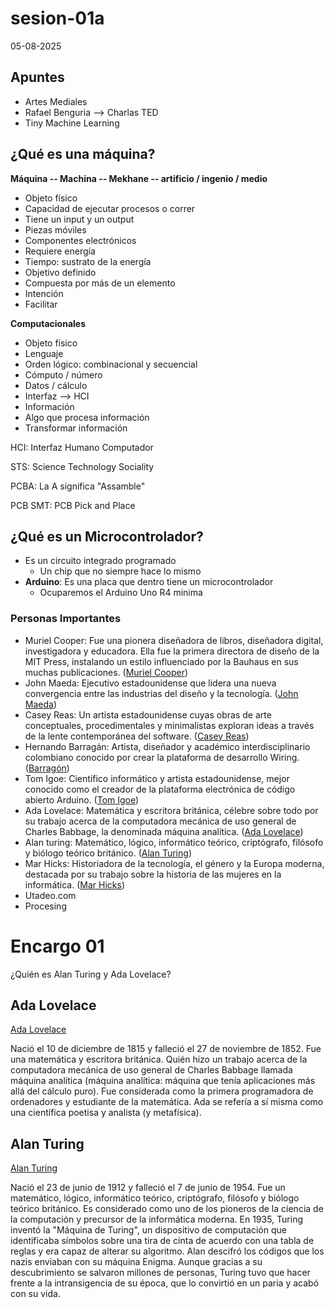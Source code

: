 # sesion-01a

05-08-2025

## Apuntes 

- Artes Mediales
- Rafael Benguria --> Charlas TED
- Tiny Machine Learning

## ¿Qué es una máquina?

**Máquina -- Machina -- Mekhane -- artificio / ingenio / medio** 

- Objeto físico
- Capacidad de ejecutar procesos o correr
- Tiene un input y un output
- Piezas móviles
- Componentes electrónicos
- Requiere energía
- Tiempo: sustrato de la energía 
- Objetivo definido
- Compuesta por más de un elemento
- Intención
- Facilitar

**Computacionales** 

- Objeto físico
- Lenguaje
- Orden lógico: combinacional y secuencial
- Cómputo / número
- Datos / cálculo
- Interfaz --> HCI
- Información
- Algo que procesa información
- Transformar información 

HCI: Interfaz Humano Computador 

STS: Science Technology Sociality 

PCBA: La A significa "Assamble"

PCB SMT: PCB Pick and Place

## ¿Qué es un Microcontrolador?

- Es un circuito integrado programado
  - Un chip que no siempre hace lo mismo
- **Arduino**: Es una placa que dentro tiene un microcontrolador
  - Ocuparemos el Arduino Uno R4 minima

### Personas Importantes

- Muriel Cooper: Fue una pionera diseñadora de libros, diseñadora digital, investigadora y educadora.​ Ella fue la primera directora de diseño de la MIT Press, instalando un estilo influenciado por la Bauhaus en sus muchas publicaciones. ([Muriel Cooper](https://www.media.mit.edu/posts/muriel-cooper-lasting-imprint/))
- John Maeda: Ejecutivo estadounidense que lidera una nueva convergencia entre las industrias del diseño y la tecnología. ([John Maeda](https://www.media.mit.edu/people/maeda/overview/#:~:text=Juan%20Maeda&text=Orador%20y%20autor%20de%20renombre,Universidad%20de%20Tsukuba%20en%20Jap%C3%B3n.))
- Casey Reas: Un artista estadounidense cuyas obras de arte conceptuales, procedimentales y minimalistas exploran ideas a través de la lente contemporánea del software. ([Casey Reas](https://en.wikipedia.org/wiki/Casey_Reas))
- Hernando Barragán: Artista, diseñador y académico interdisciplinario colombiano conocido por crear la plataforma de desarrollo Wiring. ([Barragón](https://en.wikipedia.org/wiki/Hernando_Barrag%C3%A1n))
- Tom Igoe: Científico informático y artista estadounidense, mejor conocido como el creador de la plataforma electrónica de código abierto Arduino. ([Tom Igoe](https://wiki.yowu.dev/es/Knowledge-base/Dictionary/Person/tom-igoe-arduino-creator))
- Ada Lovelace: Matemática y escritora británica, célebre sobre todo por su trabajo acerca de la computadora mecánica de uso general de Charles Babbage, la denominada máquina analítica. ([Ada Lovelace](https://es.wikipedia.org/wiki/Ada_Lovelace))
- Alan turing: Matemático, lógico, informático teórico, criptógrafo, filósofo y biólogo teórico británico. ([Alan Turing](https://es.wikipedia.org/wiki/Alan_Turing))
- Mar Hicks: Historiadora de la tecnología, el género y la Europa moderna, destacada por su trabajo sobre la historia de las mujeres en la informática. ([Mar Hicks](https://datascience.virginia.edu/people/mar-hicks))
- Utadeo.com
- Procesing

# Encargo 01

¿Quién es Alan Turing y Ada Lovelace?

## Ada Lovelace

 [Ada Lovelace](https://es.wikipedia.org/wiki/Ada_Lovelace)
 
Nació el 10 de diciembre de 1815 y falleció el 27 de noviembre de 1852. Fue una matemática y escritora británica. Quién hizo un trabajo acerca de la computadora mecánica de uso general de Charles Babbage llamada máquina analítica (máquina analítica: máquina que tenía aplicaciones más allá del cálculo puro). Fue considerada como la primera programadora de ordenadores y estudiante de la matemática. Ada se refería a sí misma como una científica poetisa y analista (y metafísica).

## Alan Turing

[Alan Turing](https://historia.nationalgeographic.com.es/a/alan-turing-arma-secreta-aliados_16352)

Nació el 23 de junio de 1912 y falleció el 7 de junio de 1954. Fue un matemático, lógico, informático teórico, criptógrafo, filósofo y biólogo teórico británico. Es considerado como uno de los pioneros de la ciencia de la computación y precursor de la informática moderna. En 1935, Turing inventó la "Máquina de Turing", un dispositivo de computación que identificaba símbolos sobre una tira de cinta de acuerdo con una tabla de reglas y era capaz de alterar su algoritmo. Alan descifró los códigos que los nazis enviaban con su máquina Enigma. Aunque gracias a su descubrimiento se salvaron millones de personas, Turing tuvo que hacer frente a la intransigencia de su época, que lo convirtió en un paria y acabó con su vida. 


